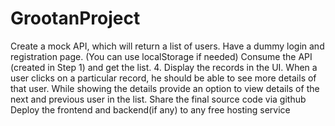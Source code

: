 # GrootanProject
Create a mock API, which will return a list of users. 
Have a dummy login and registration page. (You can use localStorage if needed)
Consume the API (created in Step 1) and get the list. 4. Display the records in the UI.
When a user clicks on a particular record, he should be able to see more details of that user. 
While showing the details provide an option to view details of the next and previous user in the list. 
Share the final source code via github 
Deploy the frontend and backend(if any) to any free hosting service

